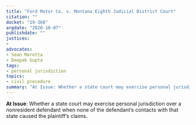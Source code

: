 ```yaml
---
title: "Ford Motor Co. v. Montana Eighth Judicial District Court"
citation: ""
docket: "19-368"
argdate: "2020-10-07"
publishdate: ""
justices:
- 
advocates:
- Sean Marotta
- Deepak Gupta
tags:
- personal jurisdiction
topics:
- civil procedure
summary: "At Issue: Whether a state court may exercise personal jurisdiction over a nonresident defendant when none of the defendant’s contacts with that state caused the plaintiff’s claims."
---
```

**At Issue**: Whether a state court may exercise personal jurisdiction over a nonresident defendant when none of the defendant’s contacts with that state caused the plaintiff’s claims.